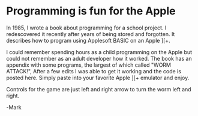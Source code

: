 Programming is fun for the Apple
================================

In 1985, I wrote a book about programming for a school project.  I redescovered it recently after years of being stored and forgotten.  It describes how to program using Applesoft BASIC on an Apple ][+.

I could remember spending hours as a child programming on the Apple but could 
not remember as an adult developer how it worked.  The book has an appendix with 
some programs, the largest of which called "WORM ATTACK!", After a few edits I was able to get it working and the code is posted here.  Simply paste into your favorite Apple ][+ emulator and enjoy.

Controls for the game are just left and right arrow to turn the worm left and right.

-Mark





